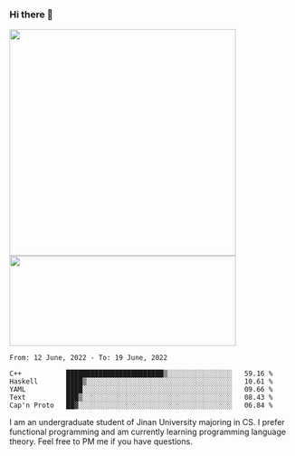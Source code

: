 ### Hi there 👋

<!--
**pe200012/pe200012** is a ✨ _special_ ✨ repository because its `README.md` (this file) appears on your GitHub profile.

Here are some ideas to get you started:

- 🔭 I’m currently working on ...
- 🌱 I’m currently learning ...
- 👯 I’m looking to collaborate on ...
- 🤔 I’m looking for help with ...
- 💬 Ask me about ...
- 📫 How to reach me: ...
- 😄 Pronouns: ...
- ⚡ Fun fact: ...
-->
<p>
    <img width="400em" src="https://github-readme-stats.vercel.app/api?username=pe200012&show_icons=true&icon_color=f44336&title_color=757de8">
    <img width="400em" height="159em" src="https://github-readme-stats.vercel.app/api/top-langs/?username=pe200012&hide=html,cmake,css&title_color=757de8&layout=compact">
</p>

<!--START_SECTION:waka-->
```text
From: 12 June, 2022 - To: 19 June, 2022

C++           ████████████████████████▒░░░░░░░░░░░░░░░░   59.16 % 
Haskell       ████▒░░░░░░░░░░░░░░░░░░░░░░░░░░░░░░░░░░░░   10.61 % 
YAML          ████░░░░░░░░░░░░░░░░░░░░░░░░░░░░░░░░░░░░░   09.66 % 
Text          ███▒░░░░░░░░░░░░░░░░░░░░░░░░░░░░░░░░░░░░░   08.43 % 
Cap'n Proto   ██▓░░░░░░░░░░░░░░░░░░░░░░░░░░░░░░░░░░░░░░   06.84 % 
```
<!--END_SECTION:waka-->

I am an undergraduate student of Jinan University majoring in CS. I prefer functional programming and am currently learning programming language theory. Feel free to PM me if you have questions.
